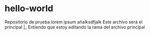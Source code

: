 # hello-world
Repositorio de prueba
lorem ipsum añalksdfjalk
Este archivo será el principal
|_ Entiendo que estoy editando la rama del archivo principal
